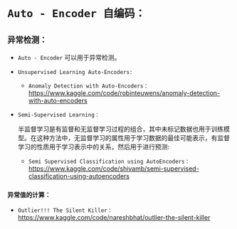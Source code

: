 # `Auto - Encoder 自编码：`


## `异常检测：`

* `Auto - Encoder` 可以用于异常检测。

* `Unsupervised Learning Auto-Encoders:`

  * `Anomaly Detection with Auto-Encoders：`https://www.kaggle.com/code/robinteuwens/anomaly-detection-with-auto-encoders


* `Semi-Supervised Learning：`
  
  半监督学习是有监督和无监督学习过程的组合，其中未标记数据也用于训练模型。在这种方法中，无监督学习的属性用于学习数据的最佳可能表示，有监督学习的性质用于学习表示中的关系，然后用于进行预测:

  * `Semi Supervised Classification using AutoEncoders：`https://www.kaggle.com/code/shivamb/semi-supervised-classification-using-autoencoders


### `异常值的计算：`

* `Outlier!!! The Silent Killer：`https://www.kaggle.com/code/nareshbhat/outlier-the-silent-killer


